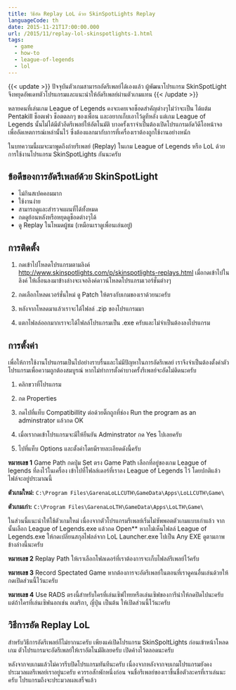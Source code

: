 ```yaml
---
title: วิธีอัด Replay LoL ด้วย SkinSpotLights Replay
languageCode: th
date: 2015-11-21T17:00:00.000
url: /2015/11/replay-lol-skinspotlights-1.html
tags:
  - game
  - how-to
  - league-of-legends
  - lol
---
```


{{< update >}}
ปัจจุบันตัวเกมสามารถอัดรีเพลย์ได้เองแล้ว ผู้พัฒนาโปรแกรม SkinSpotLight จึงหยุดอัพเดทตัวโปรแกรมและแนะนำให้อัดรีเพลย์ผ่านตัวเกมแทน
{{< /update >}}

หลายคนที่เล่นเกม League of Legends คงจะเคยเจอช็อดสำคัญต่างๆไม่ว่าจะเป็น ได้แต้ม Pentakill ช็อตเฟว ช็อตตลกๆ ของเพื่อน และอยากเก็บเอาไว้ดูทีหลัง แต่เกม League of Legends นั้นไม่ได้มีตัวอีดรีเพลย์ให้อัตโนมัติ บางครั้งเราจำเป็นต้องเปิดโปรแกรมอัดวิดีโอหน้าจอเพื่ออัดเหตการณ์เหล่านั้นไว้ ซึ่งต้องแลกมากับการที่เครื่องเราต้องถูกใช้งานอย่างหนัก

ในบทความนี้ผมจะมาพูดถึงถ่ายรีเพลย์ (Replay) ในเกม League of Legends หรือ LoL ด้วยการใช้งานโปรแกรม SkinSpotLights กันนะครับ

## ข้อดีของการอัดรีเพลย์ด้วย SkinSpotLight

- ไม่กินสเปคคอมมาก
- ใช้งานง่าย
- สามารถดูและสำรวจแผนที่ได้ทั้งหมด
- กดดูย้อนหลังหรือหยุดดูช็อดต่างๆได้
- ดู Replay ในโหมดผู้ชม (เหมือนเราดูเพื่อนเล่นอยู่)

## การติดตั้ง

1. กดเข้าไปโหลดโปรแกรมตามลิงค์ http://www.skinspotlights.com/p/skinspotlights-replays.html เมื่อกดเข้าไปในลิงค์ ให้เลื่อนลงมาข้างล่างจะเจอลิงค์ดาวน์โหลดโปรแกรมเวอร์ชั่นต่างๆ

2. กดเลือกโหลดเวอร์ชั่นใหม่ ดู Patch ให้ตรงกับเกมของเราด้วยนะครับ
3. หลังจากโหลดมาแล้วเราจะได้ไฟลล์ .zip ของโปรแกรมมา

4. แตกไฟลล์ออกมากเราจะได้ไฟลล์โปรแกรมเป็น .exe ครับและไม่จำเป็นต้องลงโปรแกรม

## การตั้งค่า

เพื่อให้การใช้งานโปรแกรมเป็นไปอย่างราบรื่นและไม่มีปัญหาในการอัดรีเพลย์ เราจึงจำเป็นต้องตั้งค่าตัวโปรแกรมเพื่อความถูกต้องสมบูรณ์
หากไม่ทำการตั้งค่าบางครั้งรีเพลย์จะอัดไม่ติดนะครับ

1. คลิกขวาที่โปรแกรม

2. กด Properties

3. กดไปที่แท็บ Compatibillity
   ต่อด้วยติ๊กถูกที่ช่อง Run the program as an adminstrator
   แล้วกด OK

4. เมื่อเรากดเข้าโปรแกรมจะมีให้ยืนยัน Adminstrator กด Yes ไปเลยครับ
5. ไปที่แท็บ Options และตั้งค่าโดยมีรายละเอียดดังนี้ครับ

**หมายเลข 1** Game Path
กดปุ่ม Set ตรง Game Path เลือกที่อยู่ของเกม League of legends ที่ลงไว้ในเครื่อง
เข้าไปที่โฟลล์เดอร์ที่เราลง League of Legends ไว้
โดยปกติแล้วไฟล์จะอยู่ประมาณนี้

**ตัวเกมใหม่:** `C:\Program Files\GarenaLoLLCUTH\GameData\Apps\LoLLCUTH\Game\`

**ตัวเกมเก่า:** `C:\Program Files\GarenaLoLTH\GameData\Apps\LoLTH\Game\`

ในส่วนนี้แนะนำให้ใช้ตัวเกมใหม่ เนื่องจากตัวโปรแกรมรีเพลย์เริ่มไม่ซัพพอตตัวเกมแบบเก่าแล้ว
จากนั้นเลือก League of Legends.exe แล้วกด Open\*\* หากไม่เห็นไฟลล์ League of Legends.exe
ให้กดเปลี่ยนสกุลไฟลล์จาก LoL Launcher.exe ไปเป็น Any EXE ดูตามภาพข้างล่างนี้นะครับ

**หมายเลข 2** Replay Path ให้เราเลือกโฟลเดอร์ที่เราต้องการจะเก็บไฟลล์รีเพลย์ไว้ครับ

**หมายเลข 3** Record Spectated Game หากต้องการจะอัดรีเพลย์ในตอนที่เราดูคนอื่นเล่นด้วยให้กดเปิดส่วนนี้ไว้นะครับ

**หมายเลข 4** Use RADS ตรงนี้สำหรับใครที่เล่นเซิฟไทยหรือเล่นเซิฟของการีน่าให้กดปิดไปนะครับ แต่ถ้าใครที่เล่นเซิฟนอกเช่น อเมริกา, ญี่ปุ่น เป็นต้น ให้เปิดส่วนนี้ไว้นะครับ

## วิธีการอัด Replay LoL

สำหรับวิธีการอัดรีเพลย์ก็ไม่ยากนะครับ เพียงแค่เปิดโปรแกรม SkinSpoltLights ก่อนเข้าหน้าโหลดเกม ตัวโปรแกรมจะอัดรีเพลย์ให้เราอัตโนมัติเลยครับ เปิดค้างไว้ตลอดนะครับ

หลังจากจบเกมแล้วไม่ควรรีบปิดโปรแกรมทันทีนะครับ เนื่องจากหลังจากจบเกมโปรแกรมยังคงประมวลผลรีเพลย์เราอยู่นะครับ ควรรอสักพักหนึ่งก่อน จนชื่อรีเพลย์ของเราขึ้นชื่อตัวละครที่เราเล่นนะครับ โปรแกรมถึงจะประมวลผลเสร็จแล้ว
